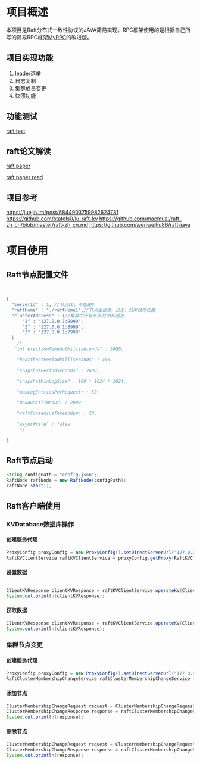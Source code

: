 # 项目概述
本项目是Raft分布式一致性协议的JAVA简易实现。RPC框架使用的是根据自己所写的简易RPC框架[MyRPC](https://github.com/PZXWHU/MyRPC)的改进版。

## 项目实现功能
1. leader选举
2. 日志复制
3. 集群成员变更
4. 快照功能

## 功能测试

[raft test](./raft-test/README.md)



## raft论文解读

[raft paper](./doc/raft.pdf)

[raft paper read](./doc/raft-paper-read.md)

## 项目参考
https://juejin.im/post/6844903759982624781
https://github.com/stateIs0/lu-raft-kv
https://github.com/maemual/raft-zh_cn/blob/master/raft-zh_cn.md
https://github.com/wenweihu86/raft-java


# 项目使用

## Raft节点配置文件

```java


{
  "serverId" : 1, //节点ID，不能是0
  "raftHome" : "./raftHome1",//节点主目录，日志、快照储存位置
  "clusterAddress" : {//集群中所有节点的ID和地址
      "1" : "127.0.0.1:9999",
      "2" : "127.0.0.1:8999",
      "3" : "127.0.0.1:7999"
  }
    /*
   "int electionTimeoutMilliseconds" : 3000,

    "heartbeatPeriodMilliseconds" : 400,

    "snapshotPeriodSeconds" : 3600,

    "snapshotMinLogSize" : 100 * 1024 * 1024,

    "maxLogEntriesPerRequest: : 50,

    "maxAwaitTimeout: : 2000,

    "raftConsensusThreadNum: : 20,

    "asyncWrite" : false
     */

}

```



## Raft节点启动

```java
String configPath = "config.json";
RaftNode raftNode = new RaftNode(configPath);
raftNode.start();
```

## Raft客户端使用

### KVDatabase数据库操作

#### 创建服务代理

 ```java
ProxyConfig proxyConfig = new ProxyConfig().setDirectServerUrl("127.0.0.1:7999").setInvokeType(InvokeType.SYNC);//setDirectServerUrl设置集群中任意节点地址
RaftKVClientService raftKVClientService = proxyConfig.getProxy(RaftKVClientService.class);
 ```

#### 设置数据

```java

ClientKVResponse clientKVResponse = raftKVClientService.operateKV(ClientKVRequest.builder().type(ClientKVRequest.PUT).key("pzx").value("sx").build());
System.out.println(clientKVResponse);
```

#### 获取数据

```java
ClientKVResponse clientKVResponse = raftKVClientService.operateKV(ClientKVRequest.builder().type(ClientKVRequest.GET).key("pzx").build());
System.out.println(clientKVResponse);
```

### 集群节点变更

#### 创建服务代理

```java
ProxyConfig proxyConfig = new ProxyConfig().setDirectServerUrl("127.0.0.1:9999").setInvokeType(InvokeType.SYNC);
RaftClusterMembershipChangeService raftClusterMembershipChangeService = proxyConfig.getProxy(RaftClusterMembershipChangeService.class);
```

#### 添加节点

```java
ClusterMembershipChangeRequest request = ClusterMembershipChangeRequest.builder().serverId(4).nodeAddress("127.0.0.1:6999").build();
ClusterMembershipChangeResponse response = raftClusterMembershipChangeService.addNode(request);
System.out.println(response);
```

#### 删除节点

```java
ClusterMembershipChangeRequest request = ClusterMembershipChangeRequest.builder().serverId(1).nodeAddress("127.0.0.1:9999").build();
ClusterMembershipChangeResponse response = raftClusterMembershipChangeService.removeNode(request);
System.out.println(response);
```

